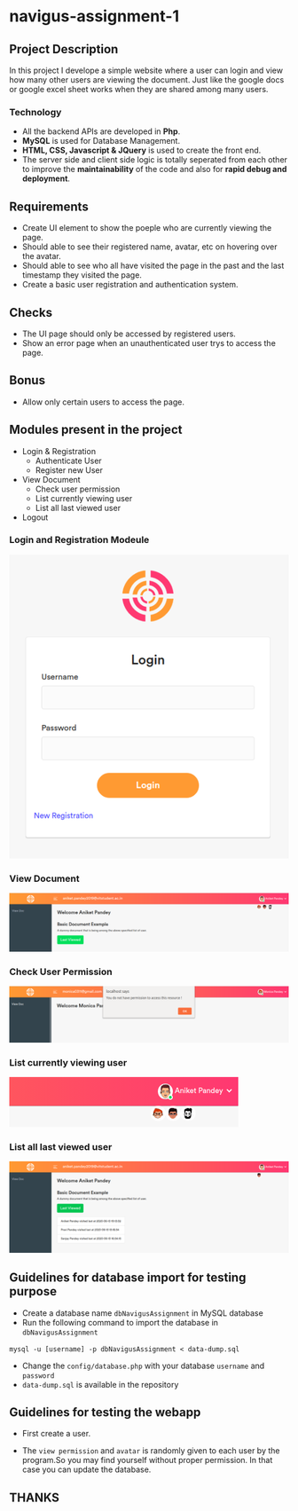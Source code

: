 # navigus-assignment-1

## Project Description

In this project I develope a simple website where a user can login and view how many other users are viewing the document.
Just like the google docs or google excel sheet works when they are shared among many users.

### Technology
* All the backend APIs are developed in **Php**.
* **MySQL** is used for Database Management.
* **HTML, CSS, Javascript & JQuery** is used to create the front end.
* The server side and client side logic is totally seperated from each other to improve the **maintainability** of the code   and also for **rapid debug and deployment**.   


## Requirements
* Create UI element to show the poeple who are currently viewing the page.
* Should able to see their registered name, avatar, etc on hovering over the avatar.
* Should able to see who all have visited the page in the past and the last timestamp they visited the page.
* Create a basic user registration and authentication system.

## Checks
* The UI page should only be accessed by registered users.
* Show an error page when an unauthenticated user trys to access the page.

## Bonus
* Allow only certain users to access the page.

## Modules present in the project
* Login & Registration
  * Authenticate User
  * Register new User
* View Document
  * Check user permission
  * List currently viewing user
  * List all last viewed user
* Logout

### Login and Registration Modeule

![](https://github.com/name-aniket/navigus-images/blob/master/Screenshot%20from%202020-06-13%2019-02-00.png) 

### View Document

![](https://github.com/name-aniket/navigus-images/blob/master/Screenshot%20from%202020-06-13%2019-25-18.png)
 
### Check User Permission

![](https://github.com/name-aniket/navigus-images/blob/master/Screenshot%20from%202020-06-13%2019-17-46.png)

### List currently viewing user

![](https://github.com/name-aniket/navigus-images/blob/master/Screenshot%20from%202020-06-13%2019-23-34.png)

### List all last viewed user

![](https://github.com/name-aniket/navigus-images/blob/master/Screenshot%20from%202020-06-13%2019-13-13.png)

## Guidelines for database import for testing purpose

* Create a database name `dbNavigusAssignment` in MySQL database
* Run the following command to import the database in `dbNavigusAssignment`
```
mysql -u [username] -p dbNavigusAssignment < data-dump.sql
```
* Change the `config/database.php` with your database `username` and `password`
* `data-dump.sql` is available in the repository

## Guidelines for testing the webapp
* First create a user.

 * The `view permission` and `avatar` is randomly given to each user by the program.So you may find yourself without proper
   permission. In that case you can update the database.

## THANKS
